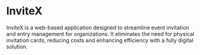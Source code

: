 # InviteX
InviteX is a web-based application designed to streamline event invitation and entry management for organizations. It eliminates the need for physical invitation cards, reducing costs and enhancing efficiency with a fully digital solution.

